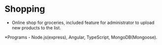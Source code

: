 # Shopping

* Online shop for groceries, included feature for administrator to upload new products to the list.

*Programs - Node.js(express), Angular, TypeScript, MongoDB(Mongoose).
